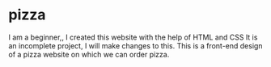 # pizza
I am a beginner,,
I created this website with the help of HTML and CSS
It is an incomplete project, I will make changes to this.
This is a front-end design of a pizza website on which we can order pizza. 
